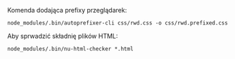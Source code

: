 Komenda dodająca prefixy przeglądarek:

`node_modules/.bin/autoprefixer-cli css/rwd.css -o css/rwd.prefixed.css`


Aby sprwadzić składnię plików HTML:

`node_modules/.bin/nu-html-checker *.html`